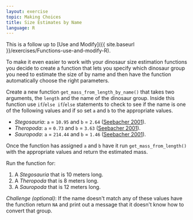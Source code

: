 ```yaml
---
layout: exercise
topic: Making Choices
title: Size Estimates by Name
language: R
---
```


This is a follow up to [Use and Modify]({{ site.baseurl }}/exercises/Functions-use-and-modify-R).

To make it even easier to work with your dinosaur size estimation functions you
decide to create a function that lets you specify which dinosaur group you need
to estimate the size of by name and then have the function automatically choose
the right parameters.

Create a new function `get_mass_from_length_by_name()` that takes two arguments,
the `length` and the name of the dinosaur group. Inside this function use
`if`/`else if`/`else` statements to check to see if the name is one of the
following values and if so set `a` and `b` to the appropriate values.

* *Stegosauria*:  `a` = `10.95` and `b` = `2.64` ([Seebacher 2001](http://www.jstor.org/stable/4524171)).
* *Theropoda*:  `a` = `0.73` and `b` = `3.63` ([Seebacher 2001](http://www.jstor.org/stable/4524171)).
* *Sauropoda*:  `a` = `214.44` and `b` = `1.46` ([Seebacher 2001](http://www.jstor.org/stable/4524171)).

Once the function has assigned `a` and `b` have it run `get_mass_from_length()`
with the appropriate values and return the estimated mass.

Run the function for:

1. A *Stegosauria* that is 10 meters long.
2. A *Theropoda* that is 8 meters long.
3. A *Sauropoda* that is 12 meters long.

*Challenge (optional)*: If the name doesn't match any of these values have the
function return `NA` and print out a message that it doesn't know how to convert
that group.